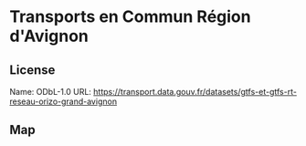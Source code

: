 # Transports en Commun Région d'Avignon

## License

Name: ODbL-1.0
URL: https://transport.data.gouv.fr/datasets/gtfs-et-gtfs-rt-reseau-orizo-grand-avignon

## Map

<WorldMap topic="public-transport/rtfs-rt/Transports_en_Commun_Region_dAvignon/vehicle_positions/#" />
